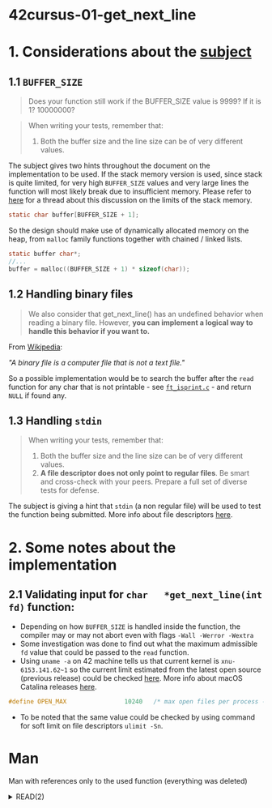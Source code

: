 # 42cursus-01-get_next_line


# 1. Considerations about the [subject](pdf/42cursus_get_next_line_v10.pdf)


## 1.1 `BUFFER_SIZE`

> Does your function still work if the BUFFER_SIZE value is 9999? If it is 1? 10000000?

> When writing your tests, remember that:
> 1) Both the buffer size and the line size can be of very different values.

The subject gives two hints throughout the document on the implementation to be used. If the stack memory version is used, since stack is quite limited, for very high `BUFFER_SIZE` values and very large lines the function will most likely break due to insufficient memory. Please refer to [here](https://stackoverflow.com/questions/10482974/why-is-stack-memory-size-so-limited) for a thread about this discussion on the limits of the stack memory.

```c
static char buffer[BUFFER_SIZE + 1];
```

So the design should make use of dynamically allocated memory on the heap, from `malloc` family functions together with chained / linked lists.
```c
static buffer char*;
//...
buffer = malloc((BUFFER_SIZE + 1) * sizeof(char));
```

## 1.2 Handling binary files

> We also consider that get_next_line() has an undefined behavior when reading a binary file. However, **you can implement a logical way to handle this behavior if you want to.**

From [Wikipedia](https://en.wikipedia.org/wiki/Binary_file): 

*"A binary file is a computer file that is not a text file."*

So a possible implementation would be to search the buffer after the `read` function for any char that is not printable - see [`ft_isprint.c`](https://github.com/pvaladares/42cursus-00-Libft/blob/main/ft_isprint.c) - and return `NULL` if found any.


## 1.3 Handling `stdin`

> When writing your tests, remember that:
> 1) Both the buffer size and the line size can be of very different values.
> 2) **A file descriptor does not only point to regular files**.
> Be smart and cross-check with your peers. Prepare a full set of diverse tests for defense.

The subject is giving a hint that `stdin` (a non regular file) will be used to test the function being submitted. More info about file descriptors [here](https://en.wikipedia.org/wiki/File_descriptor).

# 2. Some notes about the implementation

## 2.1 Validating input for `char	*get_next_line(int fd)` function:

- Depending on how `BUFFER_SIZE` is handled inside the function, the compiler may or may not abort even with flags `-Wall -Werror -Wextra`
- Some investigation was done to find out what the maximum admissible `fd` value that could be passed to the `read` function.
- Using `uname -a` on 42 machine tells us that current kernel is `xnu-6153.141.62~1` so the current limit estimated from the latest open source (previous release) could be checked [here](https://opensource.apple.com/source/xnu/xnu-6153.141.1/bsd/sys/syslimits.h.auto.html). More info about macOS Catalina releases [here](https://en.wikipedia.org/wiki/MacOS_Catalina).

```c
#define OPEN_MAX                10240   /* max open files per process - todo, make a config option? */
```

- To be noted that the same value could be checked by using command for soft limit on file descriptors `ulimit -Sn`.


# Man

Man with references only to the used function (everything was deleted)

<details>
  
<summary>READ(2)
</summary>

```man
READ(2)                     BSD System Calls Manual                    READ(2)

NAME
     read -- read input

LIBRARY
     Standard C Library (libc, -lc)

SYNOPSIS
     #include <sys/types.h>
     #include <sys/uio.h>
     #include <unistd.h>

     ssize_t
     read(int fildes, void *buf, size_t nbyte);

DESCRIPTION
     read() attempts to read nbyte bytes of data from the object referenced by
     the descriptor fildes into the buffer pointed to by buf.  

     On objects capable of seeking, the read() starts at a position given by
     the pointer associated with fildes (see lseek(2)).  Upon return from
     read(), the pointer is incremented by the number of bytes actually read.

     Objects that are not capable of seeking always read from the current
     position.  The value of the pointer associated with such an object is
     undefined.

     Upon successful completion, read() returns the number of bytes actually 
     read and placed in the buffer.  
     The system guarantees to read the number of bytes requested if the 
     descriptor references a normal file that has that many bytes left before
     the end-of-file, but in no other case.

RETURN VALUES
     If successful, the number of bytes actually read is returned.  Upon read-
     ing end-of-file, zero is returned.  Otherwise, a -1 is returned and the
     global variable errno is set to indicate the error.

ERRORS
     The read() calls will succeed unless:

     [EAGAIN]           The file was marked for non-blocking I/O, and no data
                        were ready to be read.

     [EBADF]            fildes is not a valid file or socket descriptor open
                        for reading.

     [EFAULT]           Buf points outside the allocated address space.

     [EINTR]            A read from a slow device was interrupted before any
                        data arrived by the delivery of a signal.

     [EINVAL]           The pointer associated with fildes was negative.

     [EIO]              An I/O error occurred while reading from the file sys-
                        tem.

     [EIO]              The process group is orphaned.

     [EIO]              The file is a regular file, nbyte is greater than 0,
                        the starting position is before the end-of-file, and
                        the starting position is greater than or equal to the
                        offset maximum established for the open file descrip-
                        tor associated with fildes.

     [EISDIR]           An attempt is made to read a directory.

     [ENOBUFS]          An attempt to allocate a memory buffer fails.

     [ENOMEM]           Insufficient memory is available.

     [ENXIO]            An action is requested of a device that does not
                        exist..

     [ENXIO]            A requested action cannot be performed by the device.

     [ESTALE]           An attempt to read a remote file through NFS that has
                        already been deleted in the server.

     [ETIMEDOUT]        The connection timed out while reading a remote file
                        from a soft mounted NFS volume (see mount_nfs(8)).
     
     The read() call may also return the following errors:

     [ECONNRESET]       The connection is closed by the peer during a read
                        attempt on a socket.

     [ENOTCONN]         A read is attempted on an unconnected socket.

     [ETIMEDOUT]        A transmission timeout occurs during a read attempt on
                        a socket.   

LEGACY SYNOPSIS
     #include <sys/types.h>
     #include <sys/uio.h>
     #include <unistd.h>

     The include files <sys/types.h> and <sys/uio.h> are necessary for all
     functions.

SEE ALSO
     dup(2), fcntl(2), open(2), pipe(2), select(2), socket(2), socketpair(2),
     compat(5)

STANDARDS
     The read() function call is expected to conform to ISO/IEC 9945-1:1990
     (``POSIX.1'').  The readv() and pread() functions are expected to conform
     to X/Open Portability Guide Issue 4, Version 2 (``XPG4.2'').

HISTORY
     The pread() function call appeared in AT&T System V Release 4 UNIX.  The
     readv() function call appeared in 4.2BSD.  A read() function call
     appeared in Version 6 AT&T UNIX.

BSD                            February 26, 1994                           BSD     

```




# Resources
* [understanding get_next_line (english subtitles)](https://www.youtube.com/watch?v=-Mt2FdJjVno) - Youtube video explaining the concept of the project
* [massaaki Guide](https://github.com/massaaki/ft_phase01-get_next_line) - Great explanation about the project, including flow diagram
* [fegastal Guide](https://github.com/fegastal/42SP-get_next_line-contents) - Nice presentation with code review and detailed explanation
